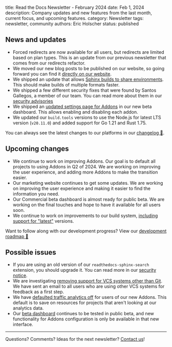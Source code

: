 title: Read the Docs Newsletter - February 2024
date: Feb 1, 2024
description: Company updates and new features from the last month, current focus, and upcoming features.
category: Newsletter
tags: newsletter, community
authors: Eric Holscher
status: published

## News and updates

* Forced redirects are now available for all users, but redirects are limited based on plan types. This is an update from our previous newsletter that comes from our redirects refactor.
* We moved our new blog posts to be published on our website, so going forward you can find it [directly on our website](https://about.readthedocs.org/blog/).
* We shipped an update that allows [Sphinx builds to share environments](https://github.com/readthedocs/readthedocs.org/pull/11073). This should make builds of multiple formats faster.
* We shipped a few different security fixes that were found by Santos Gallegos, a member of our team. You can read more about them in our [security advisories](https://github.com/readthedocs/readthedocs.org/security/advisories)
* We shipped an [updated settings page for Addons](https://github.com/readthedocs/readthedocs.org/pull/11031) in our new beta dashboard. This allows enabling and disabling each addon.
* We updated our `build.tools` versions to use the Node.js for latest LTS version (`v20.11.0`) and added support for Go 1.21 and Rust 1.75.

You can always see the latest changes to our platforms in our [changelog 📃](https://docs.readthedocs.io/page/changelog.html).

## Upcoming changes

- We continue to work on improving Addons. Our goal is to default all projects to using Addons in Q2 of 2024. We are working on improving the user experience, and adding more Addons to make the transition easier.
- Our marketing website continues to get some updates. We are working on improving the user experience and making it easier to find the information you need.
- Our Commercial beta dashboard is almost ready for public beta. We are working on the final touches and hope to have it available for all users soon.
- We continue to work on improvements to our build system, [including support for "latest"](https://github.com/readthedocs/readthedocs.org/issues/8861) versions.

Want to follow along with our development progress? View our [development roadmap 📍️](https://github.com/orgs/readthedocs/projects/156/views/1)

## Possible issues

- If you are using an old version of our `readthedocs-sphinx-search` extension, you should upgrade it. You can read more in our [security notice](https://github.com/readthedocs/readthedocs-sphinx-search/security/advisories/GHSA-xgfm-fjx6-62mj).
- We are investigating [removing support for VCS systems other than Git](https://github.com/readthedocs/readthedocs.org/issues/8840). We have sent an email to all users who are using other VCS systems for feedback as a first step.
- We have [defaulted traffic analytics off](https://github.com/readthedocs/readthedocs.org/pull/11056) for users of our new Addons. This default is to save on resources for projects that aren't looking at our analytics data.
- Our [beta dashboard](https://beta.readthedocs.org/) continues to be tested in public beta, and new functionality for Addons configuration is only be available in that new interface.

-----

Questions? Comments? Ideas for the next newsletter? [Contact us](mailto:hello@readthedocs.org)!
